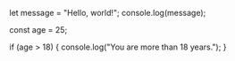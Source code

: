 let message = "Hello, world!";
console.log(message);

const age = 25;

if (age > 18) {
  console.log("You are more than 18 years.");
}